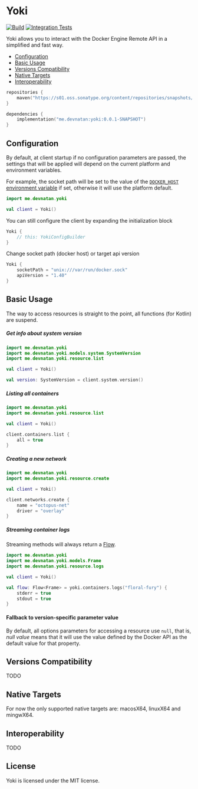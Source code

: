 # Yoki

[![Build](https://github.com/DevNatan/yoki/actions/workflows/build.yml/badge.svg)](https://github.com/DevNatan/yoki/actions/workflows/build.yml)
[![Integration Tests](https://github.com/DevNatan/yoki/actions/workflows/integration-tests.yml/badge.svg)](https://github.com/DevNatan/yoki/actions/workflows/integration-tests.yml)

Yoki allows you to interact with the Docker Engine Remote API in a simplified and fast way.

* [Configuration](#configuration)
* [Basic Usage](#basic-usage)
* [Versions Compatibility](#versions-compatibility)
* [Native Targets](#native-targets)
* [Interoperability](#interoperability)

```kotlin
repositories {
    maven("https://s01.oss.sonatype.org/content/repositories/snapshots/")
}

dependencies {
    implementation("me.devnatan:yoki:0.0.1-SNAPSHOT")
}
```

## Configuration

By default, at client startup if no configuration parameters are passed, the settings that will be applied will depend
on the current platform and environment variables.

For example, the socket path will be set to the value of
the [`DOCKER_HOST` environment variable](https://docs.docker.com/compose/reference/envvars/#docker_host) if set,
otherwise it will use the platform default.

```kotlin
import me.devnatan.yoki

val client = Yoki()
```

You can still configure the client by expanding the initialization block

```kotlin
Yoki {
    // this: YokiConfigBuilder
}
```

Change socket path (docker host) or target api version

```kotlin
Yoki {
    socketPath = "unix:///var/run/docker.sock"
    apiVersion = "1.40"
}
```

## Basic Usage

The way to access resources is straight to the point, all functions (for Kotlin) are suspend.

##### Get info about system version

```kotlin
import me.devnatan.yoki
import me.devnatan.yoki.models.system.SystemVersion
import me.devnatan.yoki.resource.list

val client = Yoki()

val version: SystemVersion = client.system.version()
```

##### Listing all containers

```kotlin
import me.devnatan.yoki
import me.devnatan.yoki.resource.list

val client = Yoki()

client.containers.list {
    all = true
}
```

##### Creating a new network

```kotlin
import me.devnatan.yoki
import me.devnatan.yoki.resource.create

val client = Yoki()

client.networks.create {
    name = "octopus-net"
    driver = "overlay"
}
```

##### Streaming container logs

Streaming methods will always return a [Flow](https://kotlinlang.org/docs/flow.html).

```kotlin
import me.devnatan.yoki
import me.devnatan.yoki.models.Frame
import me.devnatan.yoki.resource.logs

val client = Yoki()

val flow: Flow<Frame> = yoki.containers.logs("floral-fury") {
    stderr = true
    stdout = true
}
```

#### Fallback to version-specific parameter value

By default, all options parameters for accessing a resource use `null`, that is, *null value* means that it will use the
value defined by the Docker API as the default value for that property.

## Versions Compatibility

TODO

## Native Targets

For now the only supported native targets are: macosX64, linuxX64 and mingwX64.

## Interoperability

TODO

## License

Yoki is licensed under the MIT license.